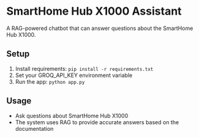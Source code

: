 # SmartHome Hub X1000 Assistant

A RAG-powered chatbot that can answer questions about the SmartHome Hub X1000.

## Setup
1. Install requirements: `pip install -r requirements.txt`
2. Set your GROQ_API_KEY environment variable
3. Run the app: `python app.py`

## Usage
- Ask questions about SmartHome Hub X1000
- The system uses RAG to provide accurate answers based on the documentation
